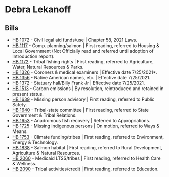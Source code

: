 # Debra Lekanoff
## Bills
* [HB 1072](/bill/2021-22/hb/1072/) - Civil legal aid funds/use | Chapter 58, 2021 Laws.
* [HB 1117](/bill/2021-22/hb/1117/) - Comp. planning/salmon | First reading, referred to Housing & Local Government (Not Officially read and referred until adoption of Introduction report).
* [HB 1172](/bill/2021-22/hb/1172/) - Tribal fishing rights | First reading, referred to Agriculture, Water, Natural Resources & Parks.
* [HB 1326](/bill/2021-22/hb/1326/) - Coroners & medical examiners | Effective date 7/25/2021*.
* [HB 1356](/bill/2021-22/hb/1356/) - Native American names, etc. | Effective date 7/25/2021.
* [HB 1372](/bill/2021-22/hb/1372/) - Statuary hall/Billy Frank Jr | Effective date 7/25/2021.
* [HB 1513](/bill/2021-22/hb/1513/) - Carbon emissions | By resolution, reintroduced and retained in present status.
* [HB 1639](/bill/2021-22/hb/1639/) - Missing person advisory | First reading, referred to Public Safety.
* [HB 1640](/bill/2021-22/hb/1640/) - Tribal-state committee | First reading, referred to State Government & Tribal Relations.
* [HB 1653](/bill/2021-22/hb/1653/) - Anadromous fish recovery | Referred to Appropriations.
* [HB 1725](/bill/2021-22/hb/1725/) - Missing indigenous persons | On motion, referred to Ways & Means.
* [HB 1753](/bill/2021-22/hb/1753/) - Climate funding/tribes | First reading, referred to Environment, Energy & Technology.
* [HB 1838](/bill/2021-22/hb/1838/) - Salmon habitat | First reading, referred to Rural Development, Agriculture & Natural Resources.
* [HB 2060](/bill/2021-22/hb/2060/) - Medicaid LTSS/tribes | First reading, referred to Health Care & Wellness.
* [HB 2090](/bill/2021-22/hb/2090/) - Tribal activities/credit | First reading, referred to Education.
